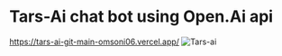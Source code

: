 # Tars-Ai chat bot using Open.Ai api 

https://tars-ai-git-main-omsoni06.vercel.app/
![Tars-ai](https://github.com/Omsoni06/Tars-Ai/assets/92720665/c3053ab9-33ea-46b4-adb2-6167d5b50198)
